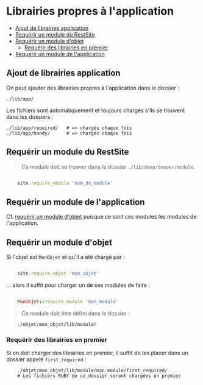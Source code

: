 # Librairies propres à l'application

* [Ajout de librairies application](#ajoutedenouvellelibrairie)
* [Requérir un module du RestSite](#requerirunmoduledurestsite)
* [Requérir un module d'objet](#requerirunmoduleobjet)
  * [Requérir des librairies en premier](#requerirdesmodulesenpremier)
* [Requérir un module de l'application](#requerirunmoduleapplication)

<a name='ajoutedenouvellelibrairie'></a>

## Ajout de librairies application


On peut ajouter des librairies propres à l'application dans le dossier :

    ./lib/app/

Les fichiers sont automatiquement et toujours chargés s'ils se trouvent dans les dossiers :

    ./lib/app/required/   # => chargés chaque fois
    ./lib/app/handy/      # => chargés chaque fois

<a name='requerirunmoduledurestsite'></a>

## Requérir un module du RestSite

> Ce module doit se trouver dans le dossier `./lib/deep/deeper/module`.

~~~ruby

    site.require_module 'nom_du_module'

~~~

<a name='requerirunmoduleapplication'></a>

## Requérir un module de l'application

Cf. [requérir un module d'objet](#requerirunmoduleobjet) puisque ce sont ces modules les modules de l'application.

<a name='requerirunmoduleobjet'></a>

## Requérir un module d'objet

Si l'objet est `MonObjet` et qu'il a été chargé par :

~~~ruby

    site.require_objet 'mon_objet'

~~~

… alors il suffit pour charger un de ses modules de faire :

~~~ruby

    MonObjet::require_module 'mon_module'

~~~

> Ce module doit être défini dans le dossier :

        ./objet/mon_objet/lib/module/

<a name='requerirdesmodulesenpremier'></a>

### Requérir des librairies en premier

Si on doit charger des librairies en premier, il suffit de les placer dans un dossier appelé `first_required` :

        ./objet/mon_objet/lib/module/mon_module/first_required/
        # Les fichiers RUBY de ce dossier seront chargées en premier
        
